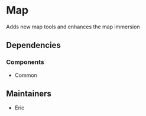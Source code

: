 # Map
Adds new map tools and enhances the map immersion

## Dependencies
### Components
- Common

## Maintainers
- Eric